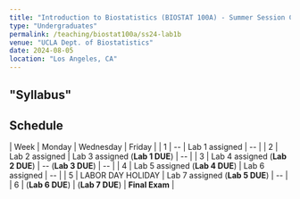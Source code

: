 ```yaml
---
title: "Introduction to Biostatistics (BIOSTAT 100A) - Summer Session C - Lab 1B"
type: "Undergraduates"
permalink: /teaching/biostat100a/ss24-lab1b
venue: "UCLA Dept. of Biostatistics"
date: 2024-08-05
location: "Los Angeles, CA"
---
```

## "Syllabus"  

## Schedule  

| Week |  Monday                          | Wednesday                             |  Friday    |
| 1    | --                               | Lab 1 assigned                        | --         |
| 2    | Lab 2 assigned                   | Lab 3 assigned (**Lab 1 DUE**)        | --         | 
| 3    | Lab 4 assigned (**Lab 2 DUE**)   | -- (**Lab 3 DUE**)                    | --         |
| 4    | Lab 5 assigned (**Lab 4 DUE**)   | Lab 6 assigned                        | --         |
| 5    | LABOR DAY HOLIDAY                | Lab 7 assigned (**Lab 5 DUE**)        | --         |
| 6    | (**Lab 6 DUE**)                  | (**Lab 7 DUE**)                       | **Final Exam** |
  

